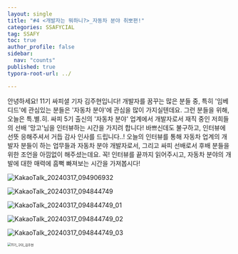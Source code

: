 ```yaml
---
layout: single
title: "#4 <개발자는 뭐하니?>_자동차 분야 취뽀편!"
categories: SSAFYCIAL
tag: SSAFY
toc: true
author_profile: false
sidebar:
  nav: "counts"
published: true
typora-root-url: ../

---
```


안녕하세요! 11기 싸피셜 기자 김주현입니다! 개발자를 꿈꾸는 많은 분들 중, 특히 '임베디드'에 관심있는 분들은 '자동차 분야'에 관심을 많이 가지실텐데요. 그런 분들을 위해, 오늘은 특.별.히. 싸피 5기 출신의 '자동차 분야' 업계에서 개발자로서 재직 중인 저희들의 선배 '망고'님을 인터뷰하는 시간을 가지려 합니다! 바쁘신데도 불구하고, 인터뷰에 선뜻 응해주셔서 거듭 감사 인사를 드립니다..! 오늘의 인터뷰를 통해 자동차 업계의 개발자 분들이 하는 업무들과 자동차 분야 개발자로서, 그리고 싸피 선배로서 후배 분들을 위한 조언을 아낌없이 해주셨는데요. 꼭! 인터뷰를 끝까지 읽어주시고, 자동차 분야의 개발에 대한 매력에 흠뻑 빠져보는 시간을 가져봅시다!

![KakaoTalk_20240317_094906932](/images/2024-03-24-ssafycial_planned2/KakaoTalk_20240317_094906932.png)

![KakaoTalk_20240317_094844749](/images/2024-03-24-ssafycial_planned2/KakaoTalk_20240317_094844749.png)

![KakaoTalk_20240317_094844749_01](/images/2024-03-24-ssafycial_planned2/KakaoTalk_20240317_094844749_01.png)

![KakaoTalk_20240317_094844749_02](/images/2024-03-24-ssafycial_planned2/KakaoTalk_20240317_094844749_02.png)

![KakaoTalk_20240317_094844749_03](/images/2024-03-24-ssafycial_planned2/KakaoTalk_20240317_094844749_03.png)

<img src="/images/2024-03-24-ssafycial_planned2/11기_구미_김주현.png" alt="11기_구미_김주현" style="zoom:50%;" />
